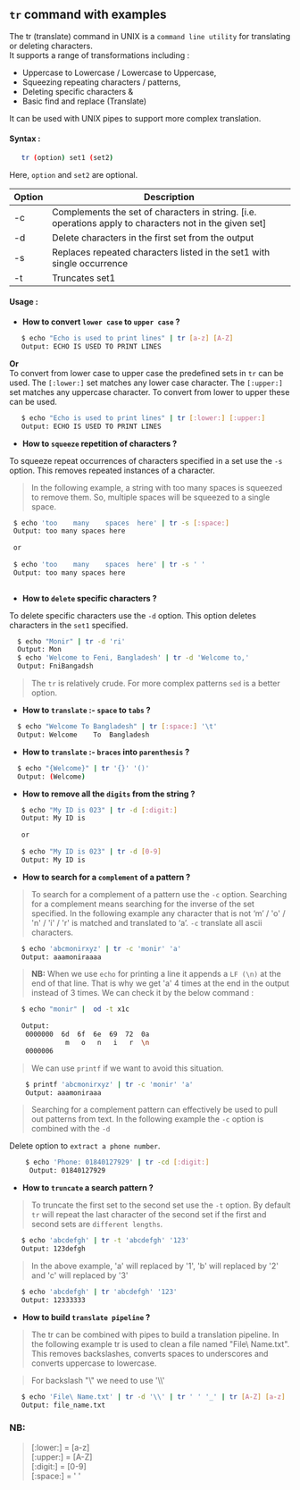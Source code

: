 ## `tr` command with examples

The tr (translate) command in UNIX is a `command line utility` for translating or deleting characters. <br />
It supports a range of transformations including : <br />
 * Uppercase to Lowercase / Lowercase to Uppercase, 
 * Squeezing repeating characters / patterns, 
 * Deleting specific characters & 
 * Basic find and replace (Translate)

It can be used with UNIX pipes to support more complex translation.

#### Syntax :

 ```sh
    tr (option) set1 (set2)
 ```

Here, `option` and `set2` are optional.

| Option | Description |
| ------ | ------ |
|   -c   | Complements the set of characters in string. [i.e. operations apply to characters not in the given set] |
|   -d   | Delete characters in the first set from the output |
|   -s   | Replaces repeated characters listed in the set1 with single occurrence |
|   -t   | Truncates set1 |

#### Usage :

   * **How to convert `lower case` to `upper case` ?**
   
 ```sh
    $ echo "Echo is used to print lines" | tr [a-z] [A-Z]
    Output: ECHO IS USED TO PRINT LINES
 ```
**Or** <br />
  To convert from lower case to upper case the predefined sets in `tr` can be used. The `[:lower:]` set matches any lower case character. The `[:upper:]` set matches any uppercase character. To convert from lower to upper these can be used.
    
 ```sh
    $ echo "Echo is used to print lines" | tr [:lower:] [:upper:]
    Output: ECHO IS USED TO PRINT LINES
 ```
 
 
 
   * **How to `squeeze` repetition of characters ?**
   
   To squeeze repeat occurrences of characters specified in a set use the `-s` option. 
   This removes repeated instances of a character.
   
   > In the following example, a string with too many spaces is squeezed to remove them. So, multiple spaces will be squeezed to a single space.
   
   ```sh
    $ echo 'too    many    spaces  here' | tr -s [:space:]
    Output: too many spaces here
    
    or
    
    $ echo 'too    many    spaces  here' | tr -s ' '
    Output: too many spaces here
    
   ```
   
   
   * **How to `delete` specific characters ?**
   
   To delete specific characters use the `-d` option. This option deletes characters in the `set1` specified.
  
   ```sh
     $ echo "Monir" | tr -d 'ri' 
     Output: Mon
     $ echo 'Welcome to Feni, Bangladesh' | tr -d 'Welcome to,'
     Output: FniBangadsh
   ```
   
   >  The `tr` is relatively crude. For more complex patterns `sed` is a better option.
   
   
   * **How to `translate` :- `space` to `tabs` ?**
   
  
   ```sh
     $ echo "Welcome To Bangladesh" | tr [:space:] '\t'
     Output: Welcome	To	Bangladesh
   ```
   * **How to `translate` :- `braces` into `parenthesis` ?**
   
   ```sh
     $ echo "{Welcome}" | tr '{}' '()'
     Output: (Welcome)
   ```

  * **How to remove all the `digits` from the string ?**
  ```sh
     $ echo "My ID is 023" | tr -d [:digit:]
     Output: My ID is
     
     or
     
     $ echo "My ID is 023" | tr -d [0-9]
     Output: My ID is
   ```
   
  * **How to search for a `complement` of a pattern ?** 
  > To search for a complement of a pattern use the `-c` option. Searching for a complement means searching for the inverse of the set specified. In the following example any character that is not ‘m’ / 'o' / 'n' / 'i' / 'r' is matched and translated to ‘a’. `-c` translate all ascii characters.
  > 
  ```sh
     $ echo 'abcmonirxyz' | tr -c 'monir' 'a'
     Output: aaamoniraaaa
   ```
> **NB:** When we use `echo` for printing a line it appends a `LF (\n)` at the end of that line. That is why we get 'a' 4 times at the end in the output instead of 3 times. We can check it by the below command :

  ```sh
     $ echo "monir" |  od -t x1c
   
     Output: 
      0000000  6d  6f  6e  69  72  0a
                m   o   n   i   r  \n
      0000006
  ```
> We can use `printf` if we want to avoid this situation.
 
 ```sh
     $ printf 'abcmonirxyz' | tr -c 'monir' 'a'
     Output: aaamoniraaa
   ```

> Searching for a complement pattern can effectively be used to pull out patterns from text. In the following example the `-c` option is combined with the `-d` 

Delete option to `extract a phone number`.
 ```sh
     $ echo 'Phone: 01840127929' | tr -cd [:digit:]
      Output: 01840127929
 ```
   
* **How to `truncate` a search pattern ?**

> To truncate the first set to the second set use the `-t` option. By default `tr` will repeat the last character of the second set if the first and second sets are `different lengths`.

```sh
   $ echo 'abcdefgh' | tr -t 'abcdefgh' '123'
   Output: 123defgh
```
> In the above example, 'a' will replaced by '1', 'b' will replaced by '2' and 'c' will replaced by '3'  

```sh
   $ echo 'abcdefgh' | tr 'abcdefgh' '123'
   Output: 12333333
```

   
* **How to build `translate pipeline` ?**
> The tr can be combined with pipes to build a translation pipeline. In the following example tr is used to clean a file named "File\ Name.txt". This removes backslashes, converts spaces to underscores and converts uppercase to lowercase. <br />

> For backslash "\\" we need to use '\\\\'


```sh
   $ echo 'File\ Name.txt' | tr -d '\\' | tr ' ' '_' | tr [A-Z] [a-z]
   Output: file_name.txt
```

  ### NB: 
 > [:lower:] = [a-z] <br />
 > [:upper:] = [A-Z] <br />
 > [:digit:] = [0-9] <br />
 > [:space:] = ' '  <br />
